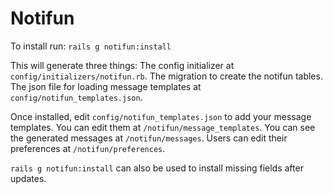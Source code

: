 # Notifun

To install run: `rails g notifun:install`

This will generate three things:
The config initializer at `config/initializers/notifun.rb`.
The migration to create the notifun tables.
The json file for loading message templates at `config/notifun_templates.json`.


Once installed, edit `config/notifun_templates.json` to add your message templates.
You can edit them at `/notifun/message_templates`.
You can see the generated messages at `/notifun/messages`.
Users can edit their preferences at `/notifun/preferences`.

`rails g notifun:install` can also be used to install missing fields after updates.
